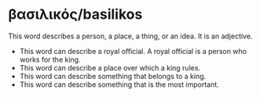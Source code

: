 # βασιλικός/basilikos
This word describes a person, a place, a thing, or an idea. It is an adjective.

* This word can describe a royal official. A royal official is a person who works for the king.
* This word can describe a place over which a king rules.
* This word can describe something that belongs to a king.
* This word can describe something that is the most important.
